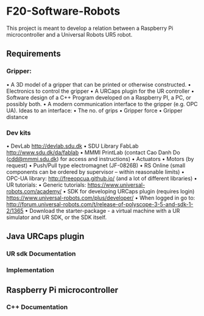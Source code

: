# F20-Software-Robots
This project is meant to develop a relation between a Raspberry Pi microcontroller and a Universal Robots UR5 robot.

## Requirements
### Gripper:
• A 3D model of a gripper that can be printed or otherwise constructed.
• Electronics to control the gripper
• A URCaps plugin for the UR controller
• Software design of a C++ Program developed on a Raspberry PI, a PC, or possibly both.
• A modern communication interface to the gripper (e.g. OPC UA). Ideas to an interface:
• The no. of grips
• Gripper force
• Gripper distance

### Dev kits
• DevLab http://devlab.sdu.dk
• SDU Library FabLab http://www.sdu.dk/da/fablab
• MMMI PrintLab (contact Cao Danh Do (cdd@mmmi.sdu.dk) for access and instructions)
• Actuators
• Motors (by request)
• Push/Pull type electromagnet (JF-0826B)
• RS Online (small components can be ordered by supervisor – within reasonable limits)
• OPC-UA library: http://freeopcua.github.io/ (and a lot of different libraries)
• UR tutorials:
• Generic tutorials: https://www.universal-robots.com/academy/
• SDK for developing URCaps plugin (requires login)
https://www.universal-robots.com/plus/developer/
• When logged in go to:
http://forum.universal-robots.com/t/release-of-polyscope-3-5-and-sdk-1-2/1365
• Download the starter-package - a virtual machine with a UR simulator and UR
SDK, or the SDK itself.


## Java URCaps plugin

### UR sdk Documentation

### Implementation

## Raspberry Pi microcontroller

### C++ Documentation
